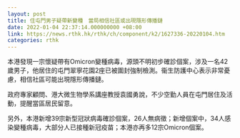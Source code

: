 ```yaml
---
layout: post
title: 住屯門男子疑帶新變種　當局相信社區或出現隱形傳播鏈
date: 2022-01-04 22:37:14.000000000 +08:00
link: https://news.rthk.hk/rthk/ch/component/k2/1627336-20220104.htm
categories: rthk
---
```


本港發現一宗懷疑帶有Omicron變種病毒，源頭不明初步確診個案，涉及一名42歲男子，他居住的屯門翠寧花園2座已被圍封強制檢測。衞生防護中心表示非常憂慮，相信社區可能出現隱形傳播鏈。

政府專家顧問、港大微生物學系講座教授袁國勇說，不少空勤人員在屯門居住及活動，提醒當區居民留意。

另外，本港新增39宗新型冠狀病毒確診個案，26人無病徵；新增個案中，34人感染變種病毒，大部分人已接種新冠疫苗；本港亦再多12宗Omicron個案。
